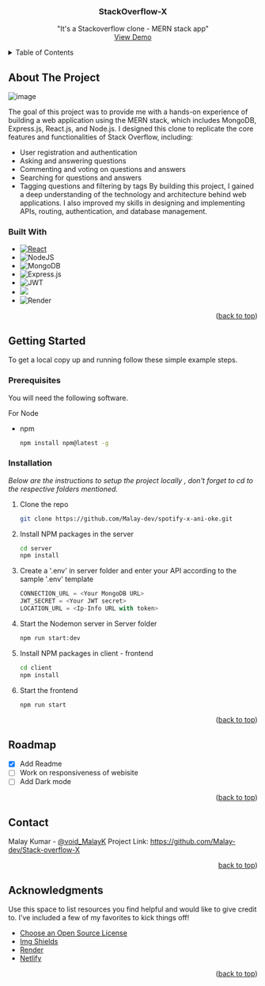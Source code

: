 <!-- PROJECT SHIELDS -->
<!--
*** I'm using markdown "reference style" links for readability.
*** Reference links are enclosed in brackets [ ] instead of parentheses ( ).
*** See the bottom of this document for the declaration of the reference variables
*** for contributors-url, forks-url, etc. This is an optional, concise syntax you may use.
*** https://www.markdownguide.org/basic-syntax/#reference-style-links
-->
<!-- PROJECT LOGO -->
<br />
<div align="center">
  
  <h3 align="center">StackOverflow-X</h3>

  <p align="center">
    "It's a Stackoverflow clone - MERN stack app"
    <br />
    <a href="https://stack-overflow-x.netlify.app/">View Demo</a>
  </p>
</div>

<!-- TABLE OF CONTENTS -->
<details>
  <summary>Table of Contents</summary>
  <ol>
    <li>
      <a href="#about-the-project">About The Project</a>
      <ul>
        <li><a href="#built-with">Built With</a></li>
      </ul>
    </li>
    <li>
      <a href="#getting-started">Getting Started</a>
      <ul>
        <li><a href="#prerequisites">Prerequisites</a></li>
        <li><a href="#installation">Installation</a></li>
      </ul>
    </li>
    <li><a href="#usage">Usage</a></li>
    <li><a href="#roadmap">Roadmap</a></li>
    <li><a href="#license">License</a></li>
    <li><a href="#contact">Contact</a></li>
    <li><a href="#acknowledgments">Acknowledgments</a></li>
  </ol>
</details>

<!-- ABOUT THE PROJECT -->

## About The Project

![image](https://user-images.githubusercontent.com/91375797/219675535-e00f247e-344e-4432-b364-713f52d40b7c.png)

The goal of this project was to provide me with a hands-on experience of building a web application using the MERN stack, which includes MongoDB, Express.js, React.js, and Node.js. I designed this clone to replicate the core features and functionalities of Stack Overflow, including:

  - User registration and authentication
  - Asking and answering questions
  - Commenting and voting on questions and answers
  - Searching for questions and answers
  - Tagging questions and filtering by tags
By building this project, I gained a deep understanding of the technology and architecture behind web applications. I also improved my skills in designing and implementing APIs, routing, authentication, and database management.



### Built With

- [![React][react.js]][react-url]
- ![NodeJS](https://img.shields.io/badge/node.js-6DA55F?style=for-the-badge&logo=node.js&logoColor=white)
- ![MongoDB](https://img.shields.io/badge/MongoDB-%234ea94b.svg?style=for-the-badge&logo=mongodb&logoColor=white)
- ![Express.js](https://img.shields.io/badge/express.js-%23404d59.svg?style=for-the-badge&logo=express&logoColor=%2361DAFB)
- ![JWT](https://img.shields.io/badge/JWT-black?style=for-the-badge&logo=JSON%20web%20tokens)
- [<img src="https://ipinfo.io/static/images/layout/logo.svg">](https://ipinfo.io/)
- ![Render](https://img.shields.io/badge/Render-%46E3B7.svg?style=for-the-badge&logo=render&logoColor=white)

<p align="right">(<a href="#readme-top">back to top</a>)</p>

<!-- GETTING STARTED -->

## Getting Started

To get a local copy up and running follow these simple example steps.

### Prerequisites

You will need the following software.

For Node
- npm
  ```sh
  npm install npm@latest -g
  ```

### Installation

_Below are the instructions to setup the project locally , don't forget to cd to the respective folders mentioned._

1. Clone the repo
   ```sh
   git clone https://github.com/Malay-dev/spotify-x-ani-oke.git
   ```
2. Install NPM packages in the server
   ```sh
   cd server
   npm install
   ```
3. Create a '.env' in server folder and enter your API according to the sample '.env' template
   ```js
   CONNECTION_URL = <Your MongoDB URL>
   JWT_SECRET = <Your JWT secret>
   LOCATION_URL = <Ip-Info URL with token>

   ```
4. Start the Nodemon server in Server folder
   ```sh
   npm run start:dev
   ```
5. Install NPM packages in client - frontend
   ```sh
   cd client
   npm install
   ```
6. Start the frontend
   ```sh
   npm run start
   ```

<p align="right">(<a href="#readme-top">back to top</a>)</p>

<!-- ROADMAP -->

## Roadmap

- [x] Add Readme
- [ ] Work on responsiveness of webisite
- [ ] Add Dark mode

<p align="right">(<a href="#readme-top">back to top</a>)</p>


<!-- CONTACT -->

## Contact

Malay Kumar - [@void_MalayK](https://twitter.com/void_MalayK)
Project Link: https://github.com/Malay-dev/Stack-overflow-X

<p align="right"><a href="#readme-top">back to top</a>)</p>

<!-- ACKNOWLEDGMENTS -->

## Acknowledgments

Use this space to list resources you find helpful and would like to give credit to. I've included a few of my favorites to kick things off!

- [Choose an Open Source License](https://choosealicense.com)
- [Img Shields](https://shields.io)
- [Render](https://render.com/)
- [Netlify](https://www.netlify.com/) 


<p align="right">(<a href="#readme-top">back to top</a>)</p>

<!-- MARKDOWN LINKS & IMAGES -->
<!-- https://www.markdownguide.org/basic-syntax/#reference-style-links -->

[contributors-shield]: https://img.shields.io/github/contributors/utsav82/Bollywood-Back.svg?style=for-the-badge
[contributors-url]: https://github.com/utsav82/Bollywood-Back/graphs/contributors
[stars-shield]: https://img.shields.io/github/stars/utsav82/Bollywood-Back.svg?style=for-the-badge
[stars-url]: https://github.com/othneildrew/utsav82/Bollywood-Back
[forks-shield]: https://img.shields.io/github/forks/utsav82/Bollywood-Back.svg?style=for-the-badge
[forks-url]: https://github.com/utsav82/Bollywood-Back/network/members
[license-shield]: https://img.shields.io/github/license/utsav82/Bollywood-Back.svg?style=for-the-badge
[license-url]: https://github.com/utsav82/Bollywood-Back/blob/master/LICENSE.txt
[react.js]: https://img.shields.io/badge/React-20232A?style=for-the-badge&logo=react&logoColor=61DAFB
[react-url]: https://reactjs.org/
[node.js]: https://img.shields.io/badge/React-20232A?style=for-the-badge&logo=react&logoColor=61DAFB
[react-url]: https://reactjs.org/
